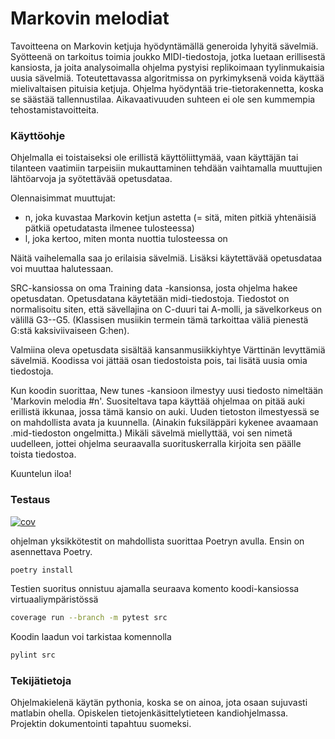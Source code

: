 # Markovin melodiat
Tavoitteena on Markovin ketjuja hyödyntämällä generoida lyhyitä sävelmiä. Syötteenä on tarkoitus toimia joukko MIDI-tiedostoja, jotka luetaan erillisestä kansiosta, ja joita analysoimalla ohjelma pystyisi replikoimaan tyylinmukaisia uusia sävelmiä. Toteutettavassa algoritmissa on pyrkimyksenä voida käyttää mielivaltaisen pituisia ketjuja. Ohjelma hyödyntää trie-tietorakennetta, koska se säästää tallennustilaa. Aikavaativuuden suhteen ei ole sen kummempia tehostamistavoitteita.

### Käyttöohje
Ohjelmalla ei toistaiseksi ole erillistä käyttöliittymää, vaan käyttäjän tai tilanteen vaatimiin tarpeisiin mukauttaminen tehdään vaihtamalla muuttujien lähtöarvoja ja syötettävää opetusdataa.

Olennaisimmat muuttujat:
- n, joka kuvastaa Markovin ketjun astetta (= sitä, miten pitkiä yhtenäisiä pätkiä opetudatasta ilmenee tulosteessa)
- l, joka kertoo, miten monta nuottia tulosteessa on

Näitä vaihelemalla saa jo erilaisia sävelmiä. Lisäksi käytettävää opetusdataa voi muuttaa halutessaan.

SRC-kansiossa on oma Training data -kansionsa, josta ohjelma hakee opetusdatan. Opetusdatana käytetään midi-tiedostoja. Tiedostot on normalisoitu siten, että sävellajina on C-duuri tai A-molli, ja sävelkorkeus on välillä G3--G5. (Klassisen musiikin termein tämä tarkoittaa väliä pienestä G:stä kaksiviivaiseen G:hen).

Valmiina oleva opetusdata sisältää kansanmusiikkiyhtye Värttinän levyttämiä sävelmiä. Koodissa voi jättää osan tiedostoista pois, tai lisätä uusia omia tiedostoja.

Kun koodin suorittaa, New tunes -kansioon ilmestyy uusi tiedosto nimeltään 'Markovin melodia #n'. Suositeltava tapa käyttää ohjelmaa on pitää auki erillistä ikkunaa, jossa tämä kansio on auki. Uuden tietoston ilmestyessä se on mahdollista avata ja kuunnella. (Ainakin fuksiläppäri kykenee avaamaan .mid-tiedoston ongelmitta.) Mikäli sävelmä miellyttää, voi sen nimetä uudelleen, jottei ohjelma seuraavalla suorituskerralla kirjoita sen päälle toista tiedostoa.

Kuuntelun iloa!

### Testaus
[![cov](https://pmsainio.github.io/tiralabra/badges/coverage.svg)](https://github.com/pmsainio/tiralabra/actions)

ohjelman yksikkötestit on mahdollista suorittaa Poetryn avulla. Ensin on asennettava Poetry.
```bash
poetry install
```
Testien suoritus onnistuu ajamalla seuraava komento koodi-kansiossa virtuaaliympäristössä
```bash
coverage run --branch -m pytest src
```

Koodin laadun voi tarkistaa komennolla
```bash
pylint src
```

### Tekijätietoja
Ohjelmakielenä käytän pythonia, koska se on ainoa, jota osaan sujuvasti matlabin ohella. Opiskelen tietojenkäsittelytieteen kandiohjelmassa. Projektin dokumentointi tapahtuu suomeksi.
